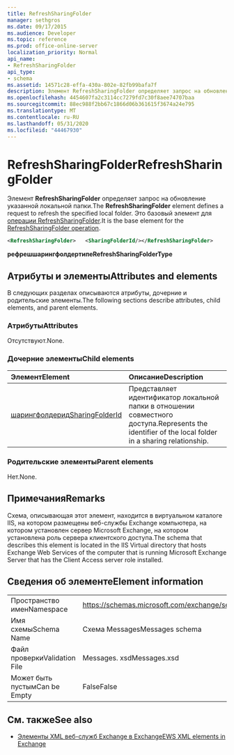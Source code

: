 ```yaml
---
title: RefreshSharingFolder
manager: sethgros
ms.date: 09/17/2015
ms.audience: Developer
ms.topic: reference
ms.prod: office-online-server
localization_priority: Normal
api_name:
- RefreshSharingFolder
api_type:
- schema
ms.assetid: 14571c28-effa-430a-802e-82fb99bafa7f
description: Элемент RefreshSharingFolder определяет запрос на обновление указанной локальной папки. Это базовый элемент для операции RefreshSharingFolder.
ms.openlocfilehash: 4454607fa2c3114cc7279fd7c30f8aee74707baa
ms.sourcegitcommit: 88ec988f2bb67c1866d06b361615f3674a24e795
ms.translationtype: MT
ms.contentlocale: ru-RU
ms.lasthandoff: 05/31/2020
ms.locfileid: "44467930"
---
```

# <a name="refreshsharingfolder"></a><span data-ttu-id="dc528-104">RefreshSharingFolder</span><span class="sxs-lookup"><span data-stu-id="dc528-104">RefreshSharingFolder</span></span>

<span data-ttu-id="dc528-105">Элемент **RefreshSharingFolder** определяет запрос на обновление указанной локальной папки.</span><span class="sxs-lookup"><span data-stu-id="dc528-105">The **RefreshSharingFolder** element defines a request to refresh the specified local folder.</span></span> <span data-ttu-id="dc528-106">Это базовый элемент для [операции RefreshSharingFolder](refreshsharingfolder-operation.md).</span><span class="sxs-lookup"><span data-stu-id="dc528-106">It is the base element for the [RefreshSharingFolder operation](refreshsharingfolder-operation.md).</span></span>
  
```xml
<RefreshSharingFolder>   <SharingFolderId/></RefreshSharingFolder>
```

 <span data-ttu-id="dc528-107">**рефрешшарингфолдертипе**</span><span class="sxs-lookup"><span data-stu-id="dc528-107">**RefreshSharingFolderType**</span></span>
## <a name="attributes-and-elements"></a><span data-ttu-id="dc528-108">Атрибуты и элементы</span><span class="sxs-lookup"><span data-stu-id="dc528-108">Attributes and elements</span></span>

<span data-ttu-id="dc528-109">В следующих разделах описываются атрибуты, дочерние и родительские элементы.</span><span class="sxs-lookup"><span data-stu-id="dc528-109">The following sections describe attributes, child elements, and parent elements.</span></span>
  
### <a name="attributes"></a><span data-ttu-id="dc528-110">Атрибуты</span><span class="sxs-lookup"><span data-stu-id="dc528-110">Attributes</span></span>

<span data-ttu-id="dc528-111">Отсутствуют.</span><span class="sxs-lookup"><span data-stu-id="dc528-111">None.</span></span>
  
### <a name="child-elements"></a><span data-ttu-id="dc528-112">Дочерние элементы</span><span class="sxs-lookup"><span data-stu-id="dc528-112">Child elements</span></span>

|<span data-ttu-id="dc528-113">**Элемент**</span><span class="sxs-lookup"><span data-stu-id="dc528-113">**Element**</span></span>|<span data-ttu-id="dc528-114">**Описание**</span><span class="sxs-lookup"><span data-stu-id="dc528-114">**Description**</span></span>|
|:-----|:-----|
|[<span data-ttu-id="dc528-115">шарингфолдерид</span><span class="sxs-lookup"><span data-stu-id="dc528-115">SharingFolderId</span></span>](sharingfolderid.md) <br/> |<span data-ttu-id="dc528-116">Представляет идентификатор локальной папки в отношении совместного доступа.</span><span class="sxs-lookup"><span data-stu-id="dc528-116">Represents the identifier of the local folder in a sharing relationship.</span></span>  <br/> |
   
### <a name="parent-elements"></a><span data-ttu-id="dc528-117">Родительские элементы</span><span class="sxs-lookup"><span data-stu-id="dc528-117">Parent elements</span></span>

<span data-ttu-id="dc528-118">Нет.</span><span class="sxs-lookup"><span data-stu-id="dc528-118">None.</span></span>
  
## <a name="remarks"></a><span data-ttu-id="dc528-119">Примечания</span><span class="sxs-lookup"><span data-stu-id="dc528-119">Remarks</span></span>

<span data-ttu-id="dc528-120">Схема, описывающая этот элемент, находится в виртуальном каталоге IIS, на котором размещены веб-службы Exchange компьютера, на котором установлен сервер Microsoft Exchange, на котором установлена роль сервера клиентского доступа.</span><span class="sxs-lookup"><span data-stu-id="dc528-120">The schema that describes this element is located in the IIS Virtual directory that hosts Exchange Web Services of the computer that is running Microsoft Exchange Server that has the Client Access server role installed.</span></span>
  
## <a name="element-information"></a><span data-ttu-id="dc528-121">Сведения об элементе</span><span class="sxs-lookup"><span data-stu-id="dc528-121">Element information</span></span>

|||
|:-----|:-----|
|<span data-ttu-id="dc528-122">Пространство имен</span><span class="sxs-lookup"><span data-stu-id="dc528-122">Namespace</span></span>  <br/> |https://schemas.microsoft.com/exchange/services/2006/messages  <br/> |
|<span data-ttu-id="dc528-123">Имя схемы</span><span class="sxs-lookup"><span data-stu-id="dc528-123">Schema Name</span></span>  <br/> |<span data-ttu-id="dc528-124">Схема Messages</span><span class="sxs-lookup"><span data-stu-id="dc528-124">Messages schema</span></span>  <br/> |
|<span data-ttu-id="dc528-125">Файл проверки</span><span class="sxs-lookup"><span data-stu-id="dc528-125">Validation File</span></span>  <br/> |<span data-ttu-id="dc528-126">Messages. xsd</span><span class="sxs-lookup"><span data-stu-id="dc528-126">Messages.xsd</span></span>  <br/> |
|<span data-ttu-id="dc528-127">Может быть пустым</span><span class="sxs-lookup"><span data-stu-id="dc528-127">Can be Empty</span></span>  <br/> |<span data-ttu-id="dc528-128">False</span><span class="sxs-lookup"><span data-stu-id="dc528-128">False</span></span>  <br/> |
   
## <a name="see-also"></a><span data-ttu-id="dc528-129">См. также</span><span class="sxs-lookup"><span data-stu-id="dc528-129">See also</span></span>



- [<span data-ttu-id="dc528-130">Элементы XML веб-служб Exchange в Exchange</span><span class="sxs-lookup"><span data-stu-id="dc528-130">EWS XML elements in Exchange</span></span>](ews-xml-elements-in-exchange.md)


